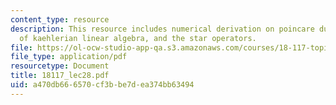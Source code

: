 ```yaml
---
content_type: resource
description: This resource includes numerical derivation on poincare duality, a review
  of kaehlerian linear algebra, and the star operators.
file: https://ol-ocw-studio-app-qa.s3.amazonaws.com/courses/18-117-topics-in-several-complex-variables-spring-2005/a470db666570cf3bbe7dea374bb63494_18117_lec28.pdf
file_type: application/pdf
resourcetype: Document
title: 18117_lec28.pdf
uid: a470db66-6570-cf3b-be7d-ea374bb63494
---
```

